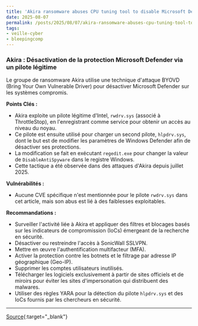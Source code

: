 ```yaml
---
title: 'Akira ransomware abuses CPU tuning tool to disable Microsoft Defender'
date: 2025-08-07
permalink: /posts/2025/08/07/akira-ransomware-abuses-cpu-tuning-tool-to-disable-microsoft-defender/
tags:
- veille-cyber
- bleepingcomp
---
```

### Akira : Désactivation de la protection Microsoft Defender via un pilote légitime

Le groupe de ransomware Akira utilise une technique d'attaque BYOVD (Bring Your Own Vulnerable Driver) pour désactiver Microsoft Defender sur les systèmes compromis.

**Points Clés :**

*   Akira exploite un pilote légitime d'Intel, `rwdrv.sys` (associé à ThrottleStop), en l'enregistrant comme service pour obtenir un accès au niveau du noyau.
*   Ce pilote est ensuite utilisé pour charger un second pilote, `hlpdrv.sys`, dont le but est de modifier les paramètres de Windows Defender afin de désactiver ses protections.
*   La modification se fait en exécutant `regedit.exe` pour changer la valeur de `DisableAntiSpyware` dans le registre Windows.
*   Cette tactique a été observée dans des attaques d'Akira depuis juillet 2025.

**Vulnérabilités :**

*   Aucune CVE spécifique n'est mentionnée pour le pilote `rwdrv.sys` dans cet article, mais son abus est lié à des faiblesses exploitables.

**Recommandations :**

*   Surveiller l'activité liée à Akira et appliquer des filtres et blocages basés sur les indicateurs de compromission (IoCs) émergeant de la recherche en sécurité.
*   Désactiver ou restreindre l'accès à SonicWall SSLVPN.
*   Mettre en œuvre l'authentification multifacteur (MFA).
*   Activer la protection contre les botnets et le filtrage par adresse IP géographique (Geo-IP).
*   Supprimer les comptes utilisateurs inutilisés.
*   Télécharger les logiciels exclusivement à partir de sites officiels et de miroirs pour éviter les sites d'impersonation qui distribuent des malwares.
*   Utiliser des règles YARA pour la détection du pilote `hlpdrv.sys` et des IoCs fournis par les chercheurs en sécurité.

---
[Source](https://www.bleepingcomputer.com/news/security/akira-ransomware-abuses-cpu-tuning-tool-to-disable-microsoft-defender/){:target="_blank"}
